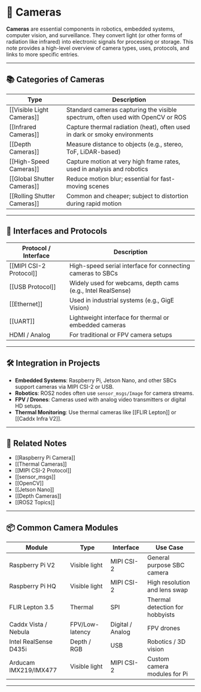 # 📸 Cameras

**Cameras** are essential components in robotics, embedded systems, computer vision, and surveillance. They convert light (or other forms of radiation like infrared) into electronic signals for processing or storage. This note provides a high-level overview of camera types, uses, protocols, and links to more specific entries.

---

## 📚 Categories of Cameras

| Type              | Description                                                                |
|-------------------|----------------------------------------------------------------------------|
| [[Visible Light Cameras]] | Standard cameras capturing the visible spectrum, often used with OpenCV or ROS |
| [[Infrared Cameras]]     | Capture thermal radiation (heat), often used in dark or smoky environments |
| [[Depth Cameras]]        | Measure distance to objects (e.g., stereo, ToF, LiDAR-based)          |
| [[High-Speed Cameras]]   | Capture motion at very high frame rates, used in analysis and robotics |
| [[Global Shutter Cameras]] | Reduce motion blur; essential for fast-moving scenes                 |
| [[Rolling Shutter Cameras]] | Common and cheaper; subject to distortion during rapid motion        |

---

## 🔌 Interfaces and Protocols

| Protocol / Interface | Description                                                        |
|-----------------------|--------------------------------------------------------------------|
| [[MIPI CSI-2 Protocol]] | High-speed serial interface for connecting cameras to SBCs         |
| [[USB Protocol]]      | Widely used for webcams, depth cams (e.g., Intel RealSense)        |
| [[Ethernet]]          | Used in industrial systems (e.g., GigE Vision)                     |
| [[UART]]              | Lightweight interface for thermal or embedded cameras              |
| HDMI / Analog         | For traditional or FPV camera setups                               |

---

## 🛠️ Integration in Projects

- **Embedded Systems**: Raspberry Pi, Jetson Nano, and other SBCs support cameras via MIPI CSI-2 or USB.
- **Robotics**: ROS2 nodes often use `sensor_msgs/Image` for camera streams.
- **FPV / Drones**: Cameras used with analog video transmitters or digital HD setups.
- **Thermal Monitoring**: Use thermal cameras like [[FLIR Lepton]] or [[Caddx Infra V2]].

---

## 🔗 Related Notes

- [[Raspberry Pi Camera]]
- [[Thermal Cameras]]
- [[MIPI CSI-2 Protocol]]
- [[sensor_msgs]]
- [[OpenCV]]
- [[Jetson Nano]]
- [[Depth Cameras]]
- [[ROS2 Topics]]

---

## 📦 Common Camera Modules

| Module                  | Type            | Interface         | Use Case                          |
|-------------------------|-----------------|-------------------|-----------------------------------|
| Raspberry Pi V2         | Visible light   | MIPI CSI-2        | General purpose SBC camera        |
| Raspberry Pi HQ         | Visible light   | MIPI CSI-2        | High resolution and lens swap     |
| FLIR Lepton 3.5         | Thermal         | SPI               | Thermal detection for hobbyists   |
| Caddx Vista / Nebula    | FPV/Low-latency | Digital / Analog  | FPV drones                        |
| Intel RealSense D435i   | Depth / RGB     | USB               | Robotics / 3D vision              |
| Arducam IMX219/IMX477   | Visible light   | MIPI CSI-2        | Custom camera modules for Pi      |

---
